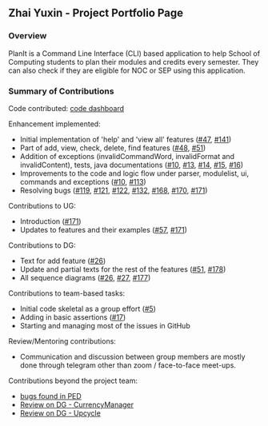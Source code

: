 ## Zhai Yuxin - Project Portfolio Page

### Overview

PlanIt is a Command Line Interface (CLI) based application to help School of Computing students to plan their modules and credits every semester. 
They can also check if they are eligible for NOC or SEP using this application.

### Summary of Contributions

Code contributed: [code dashboard](https://nus-cs2113-ay2223s1.github.io/tp-dashboard/?search=zhai-yuxin&breakdown=true&sort=groupTitle&sortWithin=title&since=2022-09-16&timeframe=commit&mergegroup=&groupSelect=groupByRepos&checkedFileTypes=docs~functional-code~test-code~other)

Enhancement implemented:
- Initial implementation of 'help' and 'view all' features ([#47](https://github.com/AY2223S1-CS2113-T17-2/tp/pull/47), [#141](https://github.com/AY2223S1-CS2113-T17-2/tp/pull/141))
- Part of add, view, check, delete, find features ([#48](https://github.com/AY2223S1-CS2113-T17-2/tp/pull/48), [#51](https://github.com/AY2223S1-CS2113-T17-2/tp/pull/51))
- Addition of exceptions (invalidCommandWord, invalidFormat and invalidContent), tests, java documentations ([#10](https://github.com/AY2223S1-CS2113-T17-2/tp/pull/10),
[#13](https://github.com/AY2223S1-CS2113-T17-2/tp/pull/13), [#14](https://github.com/AY2223S1-CS2113-T17-2/tp/pull/14), [#15](https://github.com/AY2223S1-CS2113-T17-2/tp/pull/15), 
[#16](https://github.com/AY2223S1-CS2113-T17-2/tp/pull/16))
- Improvements to the code and logic flow under parser, modulelist, ui, commands and exceptions ([#10](https://github.com/AY2223S1-CS2113-T17-2/tp/pull/10), 
[#113](https://github.com/AY2223S1-CS2113-T17-2/tp/pull/113))
- Resolving bugs ([#119](https://github.com/AY2223S1-CS2113-T17-2/tp/pull/119), [#121](https://github.com/AY2223S1-CS2113-T17-2/tp/pull/121), [#122](https://github.com/AY2223S1-CS2113-T17-2/tp/pull/122), 
[#132](https://github.com/AY2223S1-CS2113-T17-2/tp/pull/132), [#168](https://github.com/AY2223S1-CS2113-T17-2/tp/pull/168), [#170](https://github.com/AY2223S1-CS2113-T17-2/tp/pull/170), 
[#171](https://github.com/AY2223S1-CS2113-T17-2/tp/pull/171))

Contributions to UG: 
- Introduction ([#171](https://github.com/AY2223S1-CS2113-T17-2/tp/pull/171))
- Updates to features and their examples ([#57](https://github.com/AY2223S1-CS2113-T17-2/tp/pull/57), [#171](https://github.com/AY2223S1-CS2113-T17-2/tp/pull/171))

Contributions to DG: 
- Text for add feature ([#26](https://github.com/AY2223S1-CS2113-T17-2/tp/pull/26))
- Update and partial texts for the rest of the features ([#51](https://github.com/AY2223S1-CS2113-T17-2/tp/pull/51), [#178](https://github.com/AY2223S1-CS2113-T17-2/tp/pull/178))
- All sequence diagrams ([#26](https://github.com/AY2223S1-CS2113-T17-2/tp/pull/26), [#27](https://github.com/AY2223S1-CS2113-T17-2/tp/pull/27), [#177](https://github.com/AY2223S1-CS2113-T17-2/tp/pull/177))

Contributions to team-based tasks: 
- Initial code skeletal as a group effort ([#5](https://github.com/AY2223S1-CS2113-T17-2/tp/pull/5))
- Adding in basic assertions ([#17](https://github.com/AY2223S1-CS2113-T17-2/tp/pull/17))
- Starting and managing most of the issues in GitHub

Review/Mentoring contributions: 
- Communication and discussion between group members are mostly done through telegram other than zoom / face-to-face meet-ups.

Contributions beyond the project team: 
- [bugs found in PED](https://github.com/Zhai-Yuxin/ped/issues)
- [Review on DG - CurrencyManager](https://github.com/nus-cs2113-AY2223S1/tp/pull/49)
- [Review on DG - Upcycle](https://github.com/nus-cs2113-AY2223S1/tp/pull/3)

